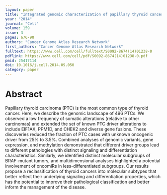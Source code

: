 ```yaml
---
layout: paper
title: "Integrated genomic characterization of papillary thyroid cancer"
year: "2014"
journal: "Cell"
volume: 159
issue: 3
pages: 676-90
authors: "Cancer Genome Atlas Research Network"
first_authors: "Cancer Genome Atlas Research Network"
fulltext: https://www.cell.com/cell/fulltext/S0092-8674(14)01238-0
pdflink: https://www.cell.com/cell/pdf/S0092-8674(14)01238-0.pdf
pmid: 25417114
doi: 10.1016/j.cell.2014.09.050
category: paper
---
```


# Abstract

Papillary thyroid carcinoma (PTC) is the most common type of thyroid cancer. Here, we describe the genomic landscape of 496 PTCs. We observed a low frequency of somatic alterations (relative to other carcinomas) and extended the set of known PTC driver alterations to include EIF1AX, PPM1D, and CHEK2 and diverse gene fusions. These discoveries reduced the fraction of PTC cases with unknown oncogenic driver from 25% to 3.5%. Combined analyses of genomic variants, gene expression, and methylation demonstrated that different driver groups lead to different pathologies with distinct signaling and differentiation characteristics. Similarly, we identified distinct molecular subgroups of BRAF-mutant tumors, and multidimensional analyses highlighted a potential involvement of oncomiRs in less-differentiated subgroups. Our results propose a reclassification of thyroid cancers into molecular subtypes that better reflect their underlying signaling and differentiation properties, which has the potential to improve their pathological classification and better inform the management of the disease.



